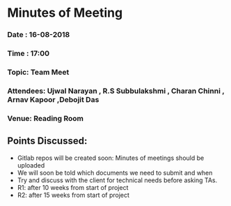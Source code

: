 # Minutes of Meeting

### Date : 16-08-2018
### Time : 17:00 
### Topic: Team Meet
### Attendees: Ujwal Narayan , R.S Subbulakshmi , Charan Chinni , Arnav Kapoor ,Debojit Das
### Venue: Reading Room

## Points Discussed:

- Gitlab repos will be created soon: Minutes of meetings should be uploaded
- We will soon be told which documents we need to submit and when
- Try and discuss with the client for technical needs before asking TAs.
- R1: after 10 weeks from start of project
- R2: after 15 weeks from start of project
